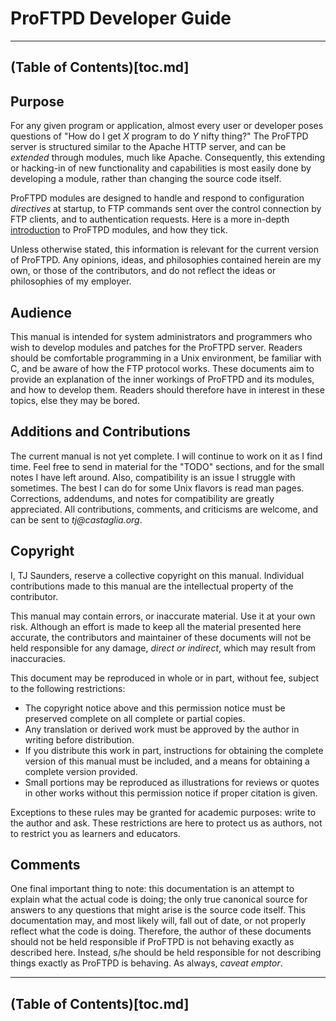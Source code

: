 ProFTPD Developer Guide
=======================
---
(Table of Contents)[toc.md]
---

## Purpose

For any given program or application, almost every user or developer poses
questions of "How do I get _X_ program to do _Y_ nifty thing?" The ProFTPD
server is structured similar to the Apache HTTP server, and can be _extended_
through modules, much like Apache.  Consequently, this extending or hacking-in
of new functionality and capabilities is most easily done by developing a
module, rather than changing the source code itself.

ProFTPD modules are designed to handle and respond to configuration
_directives_ at startup, to FTP commands sent over the control connection by
FTP clients, and to authentication requests.  Here is a more in-depth
[introduction](introduction.md) to ProFTPD modules, and how they tick.

Unless otherwise stated, this information is relevant for the current version
of ProFTPD.  Any opinions, ideas, and philosophies contained herein are my
own, or those of the contributors, and do not reflect the ideas or
philosophies of my employer.

## Audience

This manual is intended for system administrators and programmers who wish to
develop modules and patches for the ProFTPD server.  Readers should be
comfortable programming in a Unix environment, be familiar with C, and be aware
of how the FTP protocol works.  These documents aim to provide an explanation
of the inner workings of ProFTPD and its modules, and how to develop them.
Readers should therefore have in interest in these topics, else they may be
bored.

## Additions and Contributions

The current manual is not yet complete. I will continue to work on it as I find
time.  Feel free to send in material for the "TODO" sections, and for the small
notes I have left around. Also, compatibility is an issue I struggle with
sometimes. The best I can do for some Unix flavors is read man pages.
Corrections, addendums, and notes for compatibility are greatly appreciated.
All contributions, comments, and criticisms are welcome, and can be sent to
_tj@castaglia.org_.

## Copyright

I, TJ Saunders, reserve a collective copyright on this manual.  Individual
contributions made to this manual are the intellectual property of the
contributor.

This manual may contain errors, or inaccurate material. Use it at your own risk.
Although an effort is made to keep all the material presented here accurate,
the contributors and maintainer of these documents will not be held
responsible for any damage, _direct or indirect_, which may result from
inaccuracies.

This document may be reproduced in whole or in part, without fee, subject to
the following restrictions:
* The copyright notice above and this permission notice must be preserved
  complete on all complete or partial copies.
* Any translation or derived work must be approved by the author in writing
  before distribution.
* If you distribute this work in part, instructions for obtaining the complete
  version of this manual must be included, and a means for obtaining a complete
  version provided.
* Small portions may be reproduced as illustrations for reviews or quotes in
   other works without this permission notice if proper citation is given.

Exceptions to these rules may be granted for academic purposes: write to the
author and ask. These restrictions are here to protect us as authors, not to
restrict you as learners and educators.

## Comments

One final important thing to note: this documentation is an attempt to explain
what the actual code is doing; the only true canonical source for answers to
any questions that might arise is the source code itself.  This documentation
may, and most likely will, fall out of date, or not properly reflect what the
code is doing.  Therefore, the author of these documents should not be held
responsible if ProFTPD is not behaving exactly as described here.  Instead,
s/he should be held responsible for not describing things exactly as ProFTPD
is behaving.  As always, _caveat emptor_.

---
(Table of Contents)[toc.md]
---
